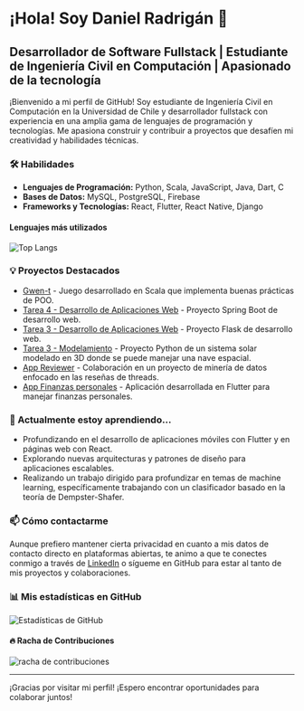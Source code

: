 # ¡Hola! Soy Daniel Radrigán 👋

## Desarrollador de Software Fullstack | Estudiante de Ingeniería Civil en Computación | Apasionado de la tecnología

¡Bienvenido a mi perfil de GitHub! Soy estudiante de Ingeniería Civil en Computación en la Universidad de Chile y desarrollador fullstack con experiencia en una amplia gama de lenguajes de programación y tecnologías. Me apasiona construir y contribuir a proyectos que desafíen mi creatividad y habilidades técnicas.

### 🛠 Habilidades
- **Lenguajes de Programación:** Python, Scala, JavaScript, Java, Dart, C
- **Bases de Datos:** MySQL, PostgreSQL, Firebase
- **Frameworks y Tecnologías:** React, Flutter, React Native, Django

#### Lenguajes más utilizados
![Top Langs](https://github-readme-stats.vercel.app/api/top-langs/?username=DR-Barros&layout=compact&theme=tokyonight&langs_count=10&hide=Jupyter%20Notebook)

### 💡 Proyectos Destacados
- [Gwen-t](https://github.com/DR-Barros/gwen-t-DR-Barros) - Juego desarrollado en Scala que implementa buenas prácticas de POO.
- [Tarea 4 - Desarrollo de Aplicaciones Web](https://github.com/DR-Barros/Tarea4-DesarrolloDeAplicacionesWeb) - Proyecto Spring Boot de desarrollo web.
- [Tarea 3 - Desarrollo de Aplicaciones Web](https://github.com/DR-Barros/Tarea3-DesarrolloDeAplicacionesWeb) - Proyecto Flask de desarrollo web.
- [Tarea 3 - Modelamiento](https://github.com/DR-Barros/tarea3-modelamiento) - Proyecto Python de un sistema solar modelado en 3D donde se puede manejar una nave espacial.
- [App Reviewer](https://github.com/MartinEBravo/App-Reviewer) - Colaboración en un proyecto de minería de datos enfocado en las reseñas de threads.
- [App Finanzas personales](https://github.com/DR-Barros/appFinanzas) - Aplicación desarrollada en Flutter para manejar finanzas personales.

### 🌱 Actualmente estoy aprendiendo...
- Profundizando en el desarrollo de aplicaciones móviles con Flutter y en páginas web con React.
- Explorando nuevas arquitecturas y patrones de diseño para aplicaciones escalables.
- Realizando un trabajo dirigido para profundizar en temas de machine learning, específicamente trabajando con un clasificador basado en la teoría de Dempster-Shafer.

### 📫 Cómo contactarme
Aunque prefiero mantener cierta privacidad en cuanto a mis datos de contacto directo en plataformas abiertas, te animo a que te conectes conmigo a través de [LinkedIn](https://www.linkedin.com/in/danielradriganbarros) o sígueme en GitHub para estar al tanto de mis proyectos y colaboraciones.

### 📊 Mis estadísticas en GitHub

![Estadísticas de GitHub](https://github-readme-stats.vercel.app/api?username=DR-Barros&show_icons=true&theme=tokyonight)

#### 🔥 Racha de Contribuciones
![racha de contribuciones](https://github-readme-streak-stats.herokuapp.com/?user=DR-Barros&theme=tokyonight)

---

¡Gracias por visitar mi perfil! ¡Espero encontrar oportunidades para colaborar juntos!
